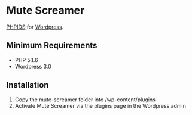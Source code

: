 # Mute Screamer #

[PHPIDS](http://phpids.org/) for [Wordpress](http://wordpress.org/).

## Minimum Requirements ##

* PHP 5.1.6
* Wordpress 3.0

## Installation ##

1. Copy the mute-screamer folder into /wp-content/plugins
2. Activate Mute Screamer via the plugins page in the Wordpress admin
